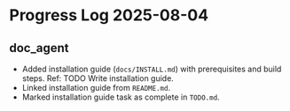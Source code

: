# Progress Log 2025-08-04

## doc_agent

- Added installation guide (`docs/INSTALL.md`) with prerequisites and build steps. Ref: TODO Write installation guide.
- Linked installation guide from `README.md`.
- Marked installation guide task as complete in `TODO.md`.
